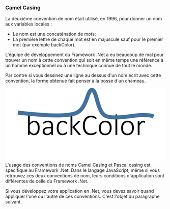 ### Camel Casing


La deuxième convention de nom était utilisé, en 1996, pour donner un nom aux variables locales :

* Le nom est une concaténation de mots;
* La première lettre de chaque mot est en majuscule sauf pour le premier mot (par exemple backColor).

L'équipe de développement du Framework .Net a eu beaucoup de mal pour trouver un nom à cette convention qui soit en même temps une référence à un homme exceptionnel ou à une technique connue de tout le monde.

Par contre si vous dessinez une ligne au dessus d'un nom écrit avec cette convention, la forme obtenue fait penser à la bosse d'un chameau.

![](CamelCasing.png)
L'usage des conventions de noms Camel Casing et Pascal casing est spécifique au Framework .Net. 
Dans le langage JavaScript, même si vous retrouvez ces deux conventions de nom, leurs conditions d'application sont différentes de celle du Framework .Net.

Si vous développez votre application en .Net, vous devez savoir quand appliquer l'une ou l'autre de ces conventions. C'est l'objet du paragraphe suivant.